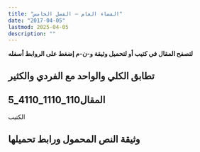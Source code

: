 ```yaml
---
title: "الفضاء العام – الفصل الخامس"
date: "2017-04-05"
lastmod: 2025-04-05
description: ""
---
```

**لتصفح المقال في كتيب أو لتحميل وثيقة و-ن-م إضغط على الروابط أسفله**

## **تطابق الكلي والواحد مع الفردي والكثير**

## المقال110_1110_4110_5

الكتيب

## وثيقة النص المحمول ورابط تحميلها

###
